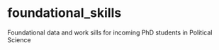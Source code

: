 # foundational_skills
Foundational data and work sills for incoming PhD students in Political Science 
